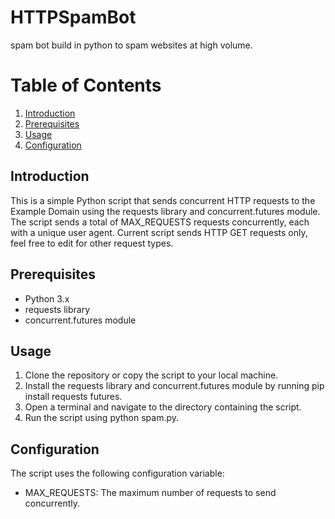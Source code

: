 # HTTPSpamBot
spam bot build in python to spam websites at high volume.

# Table of Contents

1. [Introduction](#Introduction)
2. [Prerequisites](#Prerequisites)
3. [Usage](#Usage)
4. [Configuration](#Configuration)



## Introduction
This is a simple Python script that sends concurrent HTTP requests to the Example Domain using the requests library and concurrent.futures module. The script sends a total of MAX_REQUESTS requests concurrently, each with a unique user agent. Current script sends HTTP GET requests only, feel free to edit for other request types.

## Prerequisites
- Python 3.x
- requests library
- concurrent.futures module

## Usage
1. Clone the repository or copy the script to your local machine. 
2. Install the requests library and concurrent.futures module by running pip install requests futures. 
3. Open a terminal and navigate to the directory containing the script. 
4. Run the script using python spam.py. 

## Configuration
The script uses the following configuration variable:

- MAX_REQUESTS: The maximum number of requests to send concurrently.
